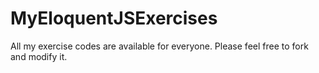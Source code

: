 # MyEloquentJSExercises
All my exercise codes are available for everyone. Please feel free to fork and modify it.

